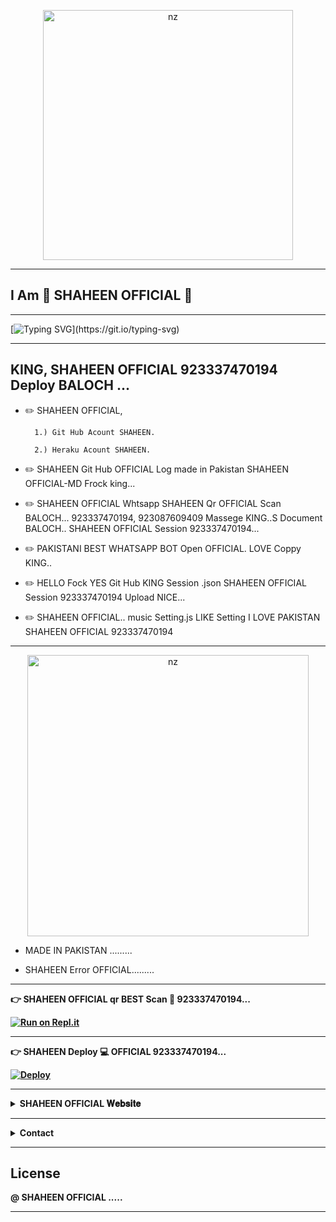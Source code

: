 <p align="center">
<img src="https://i.ibb.co/3M1pzNm/OFFICIAL.jpg" alt="nz" width="400"/>
</p>


----

## I Am 💞 SHAHEEN OFFICIAL 💞



----


 [![Typing SVG](https://readme-typing-svg.herokuapp.com?font=&duration=5550&color=F749F3&width=500&height=60&lines=Hi+Friends+...;I'm+SHAHEEN+OFFICIAL+...;Sri+Lankan+World+Best+Whatsapp+BOT+...;Create+By+%3A-++SHAHEEN+OFFICIAL+...)](https://git.io/typing-svg)



----

## KING, SHAHEEN OFFICIAL 923337470194 Deploy BALOCH ... 


 * ✏️ SHAHEEN OFFICIAL,

         1.) Git Hub Acount SHAHEEN.

         2.) Heraku Acount SHAHEEN.


* ✏️ SHAHEEN Git Hub OFFICIAL Log made in Pakistan SHAHEEN OFFICIAL-MD   Frock king...

* ✏️ SHAHEEN OFFICIAL  Whtsapp SHAHEEN Qr OFFICIAL Scan BALOCH... 923337470194, 923087609409 Massege KING..S Document BALOCH.. SHAHEEN OFFICIAL Session 923337470194... 

* ✏️  PAKISTANI BEST WHATSAPP BOT Open OFFICIAL. LOVE Coppy KING..

* ✏️ HELLO Fock YES Git Hub KING Session .json SHAHEEN OFFICIAL Session 923337470194 Upload NICE... 

* ✏️ SHAHEEN OFFICIAL.. music Setting.js LIKE Setting I LOVE PAKISTAN SHAHEEN OFFICIAL 923337470194

---- 

<p align="center">
<img src="https://i.ibb.co/NpQ4LLq/image-2022-07-27-194311803.png" alt="nz" width="450"/>
</p>


*  MADE IN PAKISTAN .........

*  SHAHEEN Error OFFICIAL.........


---- 




<b>👉  SHAHEEN OFFICIAL qr BEST Scan 🔎 923337470194... 

[![Run on Repl.it](https://repl.it/badge/github/quiec/whatsAlfa)](https://github.com/KINGOFBALOCH/QUEEN-ASHIYA-MD/edit/main/README.md)





---- 




<b>👉  SHAHEEN Deploy 💻 OFFICIAL 923337470194...


[![Deploy](https://www.herokucdn.com/deploy/button.svg)](https://heroku.com/deploy)






----



<b><details><summary>SHAHEEN OFFICIAL 𝐖𝐞𝐛𝐬𝐢𝐭𝐞</summary><br>
	

[```🎀  𝒞𝐿𝐼𝒞𝒦 𝐻𝐸𝑅𝐸  🎀```](https://sites.google.com/view/queen-ashiya/home)

</details>


----

<!-- Contact Owner -->
<b><details><summary>Contact</summary></b>

*  ```Connect With Me```
<p align="center">
<a href="https://wa.me/94786746412"><img src="https://img.shields.io/badge/Contact Mr.Ishan Sandeepa-25D366?style=for-the-badge&logo=whatsapp&logoColor=white" />
<a /><br>
</p>

</details>

</details><hr>


	
	
	
	

	
	
## License  

@ SHAHEEN OFFICIAL .....


----
